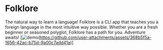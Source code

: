 # Folklore
The natural way to learn a language! Folklore is a CLI app that teaches you a foreign language in the most intuitive way possible. Whether you are a fresh beginner or seasoned polyglot, Folklore has a path for you. Adventure awaits!
[![demo](https://github.com/user-attachments/assets/72fb5f9f-fad2-4877-9b4a-a2aae20c37fa)(https://github.com/user-attachments/assets/368b5f5a-1656-42ac-b75d-9a00c7add41a)]
